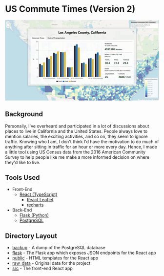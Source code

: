 # US Commute Times (Version 2)

![Extreme Commutes Screenshot](screenshots/extreme-commutes.png)

## Background

Personally, I've overheard and participated in a lot of discussions about places to live in California and the United States.
People always love to mention salaries, the exciting activities, and so on, they seem to ignore traffic. Knowing who I am, I
don't think I'd have the motivation to do much of anything after sitting in traffic for an hour or more every day. Hence, I made
a little tool using US Census data from the 2016 American Community Survey to help people like me make a more informed decision on
where they'd like to live.

## Tools Used

* Front-End
  * [React (TypeScript)](https://reactjs.org/)
    * [React Leaflet](https://react-leaflet.js.org/)
    * [recharts](https://github.com/recharts/recharts)
* Back-End
  * [Flask (Python)](https://flask.palletsprojects.com/en/1.1.x/)
  * [PostgreSQL](https://www.postgresql.org/)

## Directory Layout

* [backup](backup/) - A dump of the PostgreSQL database
* [flask](flask/) - The Flask app which exposes JSON endpoints for the React app
* [public](public/) - HTML templates for the React app
* [raw_data](raw_data/) - Original data for the project
* [src](src/) - The front-end React app